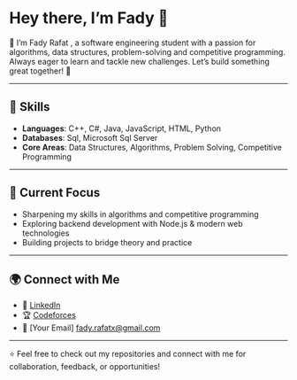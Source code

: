 # Hey there, I’m Fady 👋

👋 I’m Fady Rafat , a software engineering student with a passion for algorithms, data structures, problem-solving and competitive programming. Always eager to learn and tackle new challenges. Let’s build something great together! 🚀

---

## 🔧 Skills

- **Languages**: C++, C#, Java, JavaScript, HTML, Python
- **Databases**: Sql, Microsoft Sql Server
- **Core Areas**: Data Structures, Algorithms, Problem Solving, Competitive Programming
  
---

## 🎯 Current Focus

- Sharpening my skills in algorithms and competitive programming  
- Exploring backend development with Node.js & modern web technologies  
- Building projects to bridge theory and practice
  
---

## 🌍 Connect with Me  

- 💼 [LinkedIn](https://www.linkedin.com/in/fady-rafat-81336428b/)  
- 🏆 [Codeforces](https://codeforces.com/profile/JustOK)  
- 📧 [Your Email] fady.rafatx@gmail.com  

---

⭐️ Feel free to check out my repositories and connect with me for collaboration, feedback, or opportunities!
